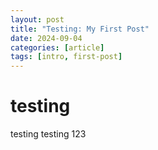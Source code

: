 ```yaml
---
layout: post
title: "Testing: My First Post"
date: 2024-09-04
categories: [article]
tags: [intro, first-post]
---
```


# testing
testing testing 123
